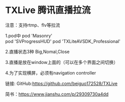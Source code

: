 # TXLive 腾讯直播拉流

注意：支持rtmp、flv等拉流


1.pod中 
pod 'Masonry'        
pod 'SVProgressHUD' 
pod 'TXLiteAVSDK_Professional'

2.直播状态3种    Big,Nomal,Close

3.直播是放在window上面的（可以在多个界面之间切换）

4.为了实现横屏，必须有navigation controller

链接:
GitHub:https://github.com/beiguo172528/TXLive

简书：https://www.jianshu.com/p/29309730a4dd
